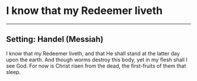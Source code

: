 # I know that my Redeemer liveth

***

## Setting: Handel (Messiah)

I know that my Redeemer liveth, 
and that He shall stand at the latter day upon the earth.
And though worms destroy this body, 
yet in my flesh shall I see God.
For now is Christ risen from the dead, 
the first-fruits of them that sleep.